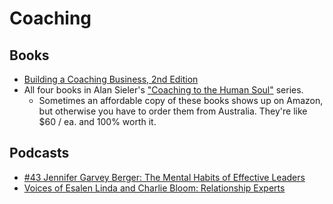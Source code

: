 # Coaching

## Books
- [Building a Coaching Business, 2nd Edition](https://www.amazon.com/Building-Coaching-Business-Rogers-author/dp/0335227007)
- All four books in Alan Sieler's ["Coaching to the Human Soul"](http://www.newfieldinstitute.com.au/html/books_chsI.html) series.
  - Sometimes an affordable copy of these books shows up on Amazon, but otherwise you have to order them from Australia. They're like $60 / ea. and 100% worth it. 
  
  
## Podcasts
- [#43 Jennifer Garvey Berger: The Mental Habits of Effective Leaders](https://podcasts.apple.com/us/podcast/the-knowledge-project-with-shane-parrish/id990149481?i=1000421932549)
- [Voices of Esalen Linda and Charlie Bloom: Relationship Experts](https://overcast.fm/+GFoUq1P3s)
